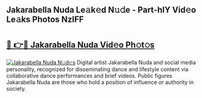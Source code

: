## Jakarabella Nuda Le𝚊k𝚎d N𝚞𝚍e - Part-hIY Vid𝚎o Le𝚊ks Photos NzIFF

# <h2><a href="http://fbbgn6a.evod.top/?m=Jakarabella+Nuda">🔗 👉🔴 Jakarabella Nuda Vid𝚎o Ph𝚘t𝚘s</a></h2>

[![Jakarabella Nuda N𝚞d𝚎s](https://i.imgur.com/8V9OHl7.gif)](http://fbbgn6a.evod.top/?m=Jakarabella+Nuda)
Digital artist Jakarabella Nuda and social media personality, recognized for disseminating dance and lifestyle content via collaborative dance performances and brief videos. Public figures Jakarabella Nuda are those who hold a position of influence or authority in society. 
